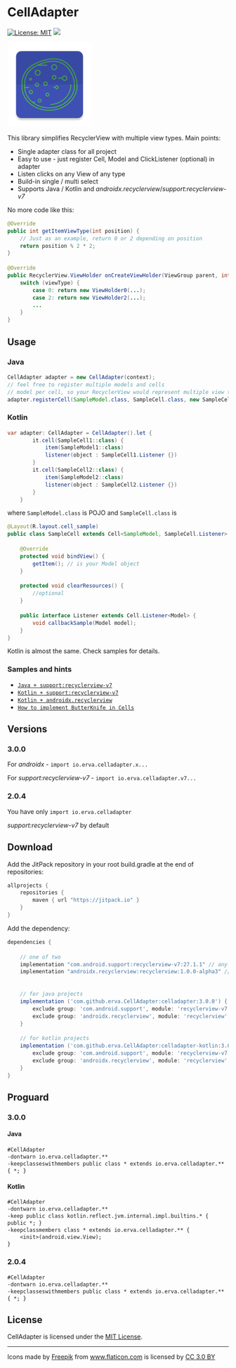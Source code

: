 # CellAdapter

[![License: MIT](https://img.shields.io/badge/License-MIT-yellow.svg)](https://opensource.org/licenses/MIT)
[![](https://jitpack.io/v/erva/CellAdapter.svg)](https://jitpack.io/#erva/CellAdapter)

![](https://github.com/erva/CellAdapter/blob/master/sample-v7-kotlin/src/main/res/mipmap-xxxhdpi/ic_launcher.png?raw=true)

This library simplifies RecyclerView with multiple view types.
Main points:

* Single adapter class for all project
* Easy to use - just register Cell, Model and ClickListener (optional) in adapter
* Listen clicks on any View of any type
* Build-in single / multi select
* Supports Java / Kotlin and *androidx.recyclerview*/*support:recyclerview-v7*

No more code like this:
```java
@Override
public int getItemViewType(int position) {
	// Just as an example, return 0 or 2 depending on position
	return position % 2 * 2;
}

@Override
public RecyclerView.ViewHolder onCreateViewHolder(ViewGroup parent, int viewType) {
	switch (viewType) {
		case 0: return new ViewHolder0(...);
		case 2: return new ViewHolder2(...);
		...
	}
}
```

## Usage

### Java
```java
CellAdapter adapter = new CellAdapter(context);
// feel free to register multiple models and cells 
// model per cell, so your RecyclerView would represent multiple view types
adapter.registerCell(SampleModel.class, SampleCell.class, new SampleCell.Listener(){}); 
```

### Kotlin
```java
var adapter: CellAdapter = CellAdapter().let {
        it.cell(SampleCell1::class) {
            item(SampleModel1::class)
            listener(object : SampleCell1.Listener {})
        }
        it.cell(SampleCell2::class) {
            item(SampleModel2::class)
            listener(object : SampleCell2.Listener {})
        }
    }
```

where
`SampleModel.class` is POJO and `SampleCell.class` is
```java
@Layout(R.layout.cell_sample)
public class SampleCell extends Cell<SampleModel, SampleCell.Listener> {

    @Override
    protected void bindView() {
        getItem(); // is your Model object
    }
    
    protected void clearResources() {
        //optional
    }

    public interface Listener extends Cell.Listener<Model> {
        void callbackSample(Model model);
    }
}
```
Kotlin is almost the same. Check samples for details.

### Samples and hints
* [`Java + support:recyclerview-v7`](https://github.com/erva/CellAdapter/blob/master/sample-v7) 
* [`Kotlin + support:recyclerview-v7`](https://github.com/erva/CellAdapter/blob/master/sample-v7-kotlin) 
* [`Kotlin + androidx.recyclerview`](https://github.com/erva/CellAdapter/blob/master/sample-x-kotlin) 
* [`How to implement ButterKnife in Cells`](https://github.com/erva/CellAdapter/blob/master/sample-v7/src/main/java/io/erva/sample/BaseCell.java) 

## Versions

### 3.0.0
For *androidx* - `import io.erva.celladapter.x...`

For *support:recyclerview-v7* - `import io.erva.celladapter.v7...`

### 2.0.4 
You have only `import io.erva.celladapter`

*support:recyclerview-v7* by default

## Download

Add the JitPack repository in your root build.gradle at the end of repositories:
```groovy
allprojects {
    repositories {
        maven { url "https://jitpack.io" }
    }
}
```
Add the dependency:
```groovy
dependencies {
    
    // one of two
    implementation "com.android.support:recyclerview-v7:27.1.1" // any version
    implementation "androidx.recyclerview:recyclerview:1.0.0-alpha3" // any version

    
    // for java projects
    implementation ('com.github.erva.CellAdapter:celladapter:3.0.0') {
        exclude group: 'com.android.support', module: 'recyclerview-v7'
        exclude group: 'androidx.recyclerview', module: 'recyclerview'
    }
    
    // for kotlin projects
    implementation ('com.github.erva.CellAdapter:celladapter-kotlin:3.0.0') {
        exclude group: 'com.android.support', module: 'recyclerview-v7'
        exclude group: 'androidx.recyclerview', module: 'recyclerview'
    } 
}
```

## Proguard

### 3.0.0

#### Java
```
#CellAdapter
-dontwarn io.erva.celladapter.**
-keepclasseswithmembers public class * extends io.erva.celladapter.** { *; }
```

#### Kotlin
```
#CellAdapter
-dontwarn io.erva.celladapter.**
-keep public class kotlin.reflect.jvm.internal.impl.builtins.* { public *; }
-keepclassmembers class * extends io.erva.celladapter.** {
    <init>(android.view.View);
}
```

### 2.0.4
```
#CellAdapter
-dontwarn io.erva.celladapter.**
-keepclasseswithmembers public class * extends io.erva.celladapter.** { *; }
```

## License

 CellAdapter is licensed under the [MIT License](http://opensource.org/licenses/MIT).

-------

<div>Icons made by <a href="http://www.freepik.com" title="Freepik">Freepik</a> from <a href="http://www.flaticon.com" title="Flaticon">www.flaticon.com</a> is licensed by <a href="http://creativecommons.org/licenses/by/3.0/" title="Creative Commons BY 3.0" target="_blank">CC 3.0 BY</a></div>
